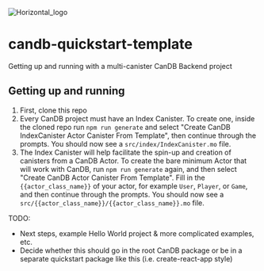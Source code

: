 ![Horizontal_logo](https://user-images.githubusercontent.com/17368530/196894029-c2e9fefa-8ffb-47cb-8fb6-4dbb351c0529.png)

# candb-quickstart-template
Getting up and running with a multi-canister CanDB Backend project

## Getting up and running

1. First, clone this repo
2. Every CanDB project must have an Index Canister. To create one, inside the cloned repo run `npm run generate` and select "Create CanDB IndexCanister Actor Canister From Template", then continue through the prompts. You should now see a `src/index/IndexCanister.mo` file.
3. The Index Canister will help facilitate the spin-up and creation of canisters from a CanDB Actor. To create the bare minimum Actor that will work with CanDB, run `npm run generate` again, and then select "Create CanDB Actor Canister From Template". Fill in the `{{actor_class_name}}` of your actor, for example `User`, `Player`, or `Game`, and then continue through the prompts. You should now see a `src/{{actor_class_name}}/{{actor_class_name}}.mo` file.


TODO: 
- Next steps, example Hello World project & more complicated examples, etc.
- Decide whether this should go in the root CanDB package or be in a separate quickstart package like this (i.e. create-react-app style)


